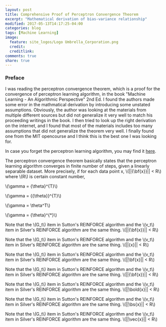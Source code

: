 ```yaml
---
layout: post
title: Comprehensive Proof of Perceptron Convergence Theorem
excerpt: "Mathematical derivation of bias-variance relationship"
modified: 2017-05-13T14:17:25-04:00
categories: blog
tags: [Machine Learning]
image:
  feature: site_logos/Logo Umbrella_Corporation.png
  credit: 
  creditlink: 
comments: true
share: true
---
```


### Preface

I was reading the perceptron convergence theorem, which is a proof for the convergence of perceptron learning algorithm, in the book "Machine Learning - An Algorithmic Perspective" 2nd Ed. I found the authors made some error in the mathmatical derivation by introducing some unstated assumptions. Obviously, the author was looking at the materials from multiple different sources but did not generalize it very well to match his proceeding writings in the book. I then tried to look up the right derivation on the internet, and I found that most of the materials includes too many assumptions that did not generalize the theorem very well. I finally found one from the MIT opencourse and I think this is the best one I was looking for.

In case you forget the perceptron learning algorithm, you may find it [here](/downloads/blog/2017-05-15-Perceptron-Convergence-Theorem/perceptron_learning_algorithm.pdf).

The perceptron convergence theorem basically states that the perceptron learning algorithm converges in finite number of steps, given a linearly separable dataset. More precisely, if for each data point x, \\(\|\|{\bf{x}}\|\| < R\\) where \\(R\\) is certain constant number,

\\(\gamma = {\theta}^{T}\\)

\\(\gamma = {{\theta}}^{T}\\)

\\(\gamma = \theta^T\\)

\\(\gamma = {\theta}^{*}\\)





Note that the \\(G_t\\) item in Sutton's REINFORCE algorithm and the \\(v_t\\) item in Silver's REINFORCE algorithm are the same thing. \\(\|\|{\bf{x}}\|\| < R\\)











Note that the \\(G_t\\) item in Sutton's REINFORCE algorithm and the \\(v_t\\) item in Silver's REINFORCE algorithm are the same thing. \\(\|\|{x}\|\| < R\\)

Note that the \\(G_t\\) item in Sutton's REINFORCE algorithm and the \\(v_t\\) item in Silver's REINFORCE algorithm are the same thing. \\(\|\|\bf{x}\|\| < R\\)

Note that the \\(G_t\\) item in Sutton's REINFORCE algorithm and the \\(v_t\\) item in Silver's REINFORCE algorithm are the same thing. \\(\|\|{\bf{x}}\|\| < R\\)

Note that the \\(G_t\\) item in Sutton's REINFORCE algorithm and the \\(v_t\\) item in Silver's REINFORCE algorithm are the same thing. \\(\|\|\bold{x}\|\| < R\\)

Note that the \\(G_t\\) item in Sutton's REINFORCE algorithm and the \\(v_t\\) item in Silver's REINFORCE algorithm are the same thing. \\(\|\|\bs{x}\|\| < R\\)

Note that the \\(G_t\\) item in Sutton's REINFORCE algorithm and the \\(v_t\\) item in Silver's REINFORCE algorithm are the same thing. \\(\|\|\vec{x}\|\| < R\\)









